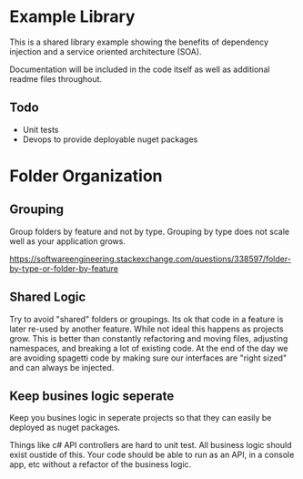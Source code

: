 # Example Library
This is a shared library example showing the benefits of dependency injection and a service oriented architecture (SOA).

Documentation will be included in the code itself as well as additional readme files throughout.

## Todo
* Unit tests
* Devops to provide deployable nuget packages

# Folder Organization
## Grouping
Group folders by feature and not by type. Grouping by type does not scale well as your application grows. 

https://softwareengineering.stackexchange.com/questions/338597/folder-by-type-or-folder-by-feature

## Shared Logic
Try to avoid "shared" folders or groupings. Its ok that code in a feature is later re-used by another feature. While not ideal this happens as projects grow. This is better than constantly refactoring and moving files, adjusting namespaces, and breaking a lot of existing code. At the end of the day we are avoiding spagetti code by making sure our interfaces are "right sized" and can always be injected.

## Keep busines logic seperate
Keep you busines logic in seperate projects so that they can easily be deployed as nuget packages. 

Things like c# API controllers are hard to unit test. All business logic should exist oustide of this. Your code should be able to run as an API, in a console app, etc without a refactor of the business logic.



